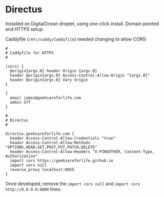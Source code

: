 # Directus

Installed on DigitalOcean droplet, using one-click install. Domain pointed and HTTPS setup.

Caddyfile (`/etc/caddy/Caddyfile`) needed changing to allow CORS:

```
#
# Caddyfile for HTTPS
#

(cors) {
  @origin{args.0} header Origin {args.0}
  header @origin{args.0} Access-Control-Allow-Origin "{args.0}"
  header @origin{args.0} Vary Origin
}

{
  email james@geeksareforlife.com
  admin off
}

#
# Directus
#

directus.geeksareforlife.com {
  header Access-Control-Allow-Credentials "true"
  header Access-Control-Allow-Methods "OPTIONS,HEAD,GET,POST,PUT,PATCH,DELETE" 
  header Access-Control-Allow-Headers "X-PINGOTHER, Content-Type, Authorization"
  import cors https://geeksareforlife.github.io
  import cors null
  reverse_proxy localhost:8055
}
```

Once developed, remove the `import cors null` and `import cors http://0.0.0.0:8000` lines.
